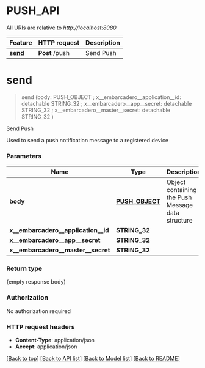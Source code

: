 # PUSH_API

All URIs are relative to *http://localhost:8080*

Feature | HTTP request | Description
------------- | ------------- | -------------
[**send**](PUSH_API.md#send) | **Post** /push | Send Push


# **send**
> send (body: PUSH_OBJECT ; x__embarcadero__application__id:  detachable STRING_32 ; x__embarcadero__app__secret:  detachable STRING_32 ; x__embarcadero__master__secret:  detachable STRING_32 )
	

Send Push

Used to send a push notification message to a registered device


### Parameters

Name | Type | Description  | Notes
------------- | ------------- | ------------- | -------------
 **body** | [**PUSH_OBJECT**](PUSH_OBJECT.md)| Object containing the Push Message data structure | 
 **x__embarcadero__application__id** | **STRING_32**|  | [optional] 
 **x__embarcadero__app__secret** | **STRING_32**|  | [optional] 
 **x__embarcadero__master__secret** | **STRING_32**|  | [optional] 

### Return type

{empty response body)

### Authorization

No authorization required

### HTTP request headers

 - **Content-Type**: application/json
 - **Accept**: application/json

[[Back to top]](#) [[Back to API list]](../README.md#documentation-for-api-endpoints) [[Back to Model list]](../README.md#documentation-for-models) [[Back to README]](../README.md)

